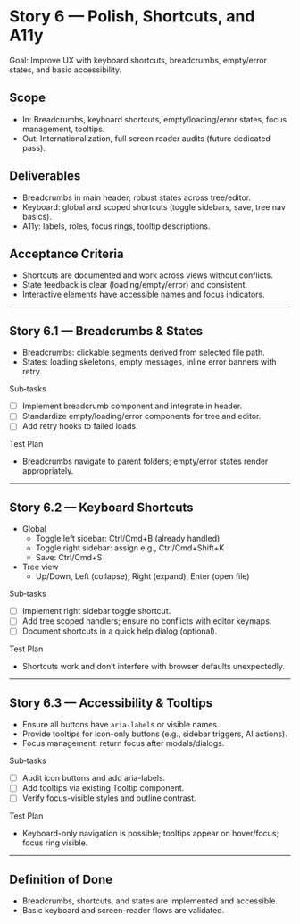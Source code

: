 # Story 6 — Polish, Shortcuts, and A11y

Goal: Improve UX with keyboard shortcuts, breadcrumbs, empty/error states, and basic accessibility.

## Scope
- In: Breadcrumbs, keyboard shortcuts, empty/loading/error states, focus management, tooltips.
- Out: Internationalization, full screen reader audits (future dedicated pass).

## Deliverables
- Breadcrumbs in main header; robust states across tree/editor.
- Keyboard: global and scoped shortcuts (toggle sidebars, save, tree nav basics).
- A11y: labels, roles, focus rings, tooltip descriptions.

## Acceptance Criteria
- Shortcuts are documented and work across views without conflicts.
- State feedback is clear (loading/empty/error) and consistent.
- Interactive elements have accessible names and focus indicators.

---

## Story 6.1 — Breadcrumbs & States
- Breadcrumbs: clickable segments derived from selected file path.
- States: loading skeletons, empty messages, inline error banners with retry.

Sub‑tasks
- [ ] Implement breadcrumb component and integrate in header.
- [ ] Standardize empty/loading/error components for tree and editor.
- [ ] Add retry hooks to failed loads.

Test Plan
- Breadcrumbs navigate to parent folders; empty/error states render appropriately.

---

## Story 6.2 — Keyboard Shortcuts
- Global
  - Toggle left sidebar: Ctrl/Cmd+B (already handled)
  - Toggle right sidebar: assign e.g., Ctrl/Cmd+Shift+K
  - Save: Ctrl/Cmd+S
- Tree view
  - Up/Down, Left (collapse), Right (expand), Enter (open file)

Sub‑tasks
- [ ] Implement right sidebar toggle shortcut.
- [ ] Add tree scoped handlers; ensure no conflicts with editor keymaps.
- [ ] Document shortcuts in a quick help dialog (optional).

Test Plan
- Shortcuts work and don’t interfere with browser defaults unexpectedly.

---

## Story 6.3 — Accessibility & Tooltips
- Ensure all buttons have `aria-label`s or visible names.
- Provide tooltips for icon-only buttons (e.g., sidebar triggers, AI actions).
- Focus management: return focus after modals/dialogs.

Sub‑tasks
- [ ] Audit icon buttons and add aria-labels.
- [ ] Add tooltips via existing Tooltip component.
- [ ] Verify focus-visible styles and outline contrast.

Test Plan
- Keyboard-only navigation is possible; tooltips appear on hover/focus; focus ring visible.

---

## Definition of Done
- Breadcrumbs, shortcuts, and states are implemented and accessible.
- Basic keyboard and screen-reader flows are validated.
